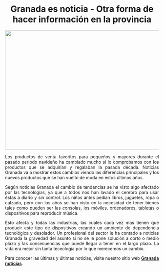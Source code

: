 <h1 style="text-align: center;">Granada es noticia - Otra forma de hacer informaci&oacute;n en la provincia</h1>
<p><a href="https://www.granadaesnoticia.com/"><img style="display: block; margin-left: auto; margin-right: auto;" src="https://media.istockphoto.com/photos/young-woman-looking-at-a-modern-digital-tablet-computer-screen-there-picture-id1010774222?k=20&amp;m=1010774222&amp;s=612x612&amp;w=0&amp;h=SxqVL7Unv0ggqAo69VjjkUXMxSdkJRhuCLPUH1WAKuU=" alt="" width="612" height="390" /></a></p>
<p style="text-align: justify;">Los productos de venta favoritos para peque&ntilde;os y mayores durante el pasado periodo navide&ntilde;o ha cambiado mucho si lo comprobamos con los productos que se adquir&iacute;an y regalaban la pasada d&eacute;cada. Noticias Granada va a mostrar estos cambios viendo las diferencias principales y los nuevos productos que se han vuelto de moda en estos &uacute;ltimos a&ntilde;os.</p>
<p style="text-align: justify;">Seg&uacute;n noticias Granada el cambio de tendencias se ha visto algo afectado por las tecnolog&iacute;as, ya que a todos nos han lavado el cerebro para usar &eacute;stas a diario y sin control. Los ni&ntilde;os antes ped&iacute;an libros, juguetes, ropa o calzado, pero con los a&ntilde;os se han visto en la necesidad de tener bienes tales como pueden ser las consolas, los m&oacute;viles, ordenadores, tabletas o dispositivos para reproducir m&uacute;sica.</p>
<p style="text-align: justify;">Esto afecta y todas las industrias, las cuales cada vez mas tienen que producir este tipo de dispositivos creando un ambiente de dependencia tecnol&oacute;gica y desolador. Un profesional del sector le ha contado a noticias Granada la gravedad del asunto si no se le pone soluci&oacute;n a corto o medio plazo y las consecuencias que puede llegar a tener en el largo plazo. La vida era mejor sin tanta tecnolog&iacute;a por lo que merecemos un cambio.</p>
<p style="text-align: justify;">Para conocer las &uacute;ltimas y &uacute;ltimas noticias, visite nuestro sitio web <a href="https://granadaesnoticia.com/"><strong>Granada noticias</strong></a>.</p>
